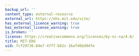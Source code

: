 ```yaml
---
backup_url: ''
content_type: external-resource
external_url: https://ehs.mit.edu/site/
has_external_licence_warning: true
has_external_license_warning: true
is_broken: ''
license: https://creativecommons.org/licenses/by-nc-sa/4.0/
title: MIT-EHS
uid: fcf29736-84e7-47ff-b62c-16af46bd94fe
---
```

